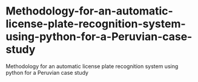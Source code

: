 # Methodology-for-an-automatic-license-plate-recognition-system-using-python-for-a-Peruvian-case-study
Methodology for an automatic license plate recognition system using python for a Peruvian case study
